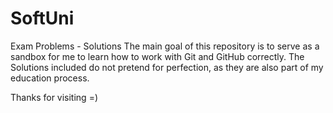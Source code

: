 # SoftUni
Exam Problems - Solutions 
The main goal of this repository is to serve as a sandbox for me to learn how to work with Git and GitHub correctly. 
The Solutions included do not pretend for perfection, as they are also part of my education process.

Thanks for visiting =)
